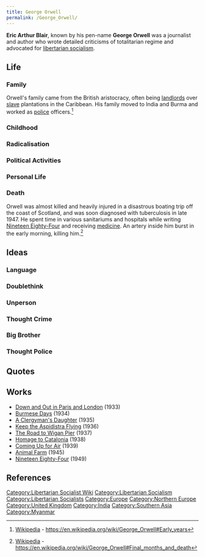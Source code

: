 ```yaml
---
title: George Orwell
permalink: /George_Orwell/
---
```


**Eric Arthur Blair**, known by his pen-name **George Orwell** was a
journalist and author who wrote detailed criticisms of totalitarian
regime and advocated for [libertarian
socialism](Libertarian_Socialism.md "wikilink").

## Life

### Family

Orwell's family came from the British aristocracy, often being
[landlords](Landlord.md "wikilink") over [slave](Slavery.md "wikilink")
plantations in the Caribbean. His family moved to India and Burma and
worked as [police](police.md "wikilink") officers.[^1]

### Childhood

### Radicalisation

### Political Activities

### Personal Life

### Death

Orwell was almost killed and heavily injured in a disastrous boating
trip off the coast of Scotland, and was soon diagnosed with tuberculosis
in late 1947. He spent time in various sanitariums and hospitals while
writing [Nineteen Eighty-Four](Nineteen_Eighty-Four.md "wikilink") and
receiving [medicine](Healthcare.md "wikilink"). An artery inside him burst
in the early morning, killing him.[^2]

## Ideas

### Language

### Doublethink

### Unperson

### Thought Crime

### Big Brother

### Thought Police

###

## Quotes

## Works

- [Down and Out in Paris and
  London](Down_and_Out_in_Paris_and_London.md "wikilink") (1933)
- [Burmese Days](Burmese_Days.md "wikilink") (1934)
- [A Clergyman's Daughter](A_Clergyman's_Daughter.md "wikilink") (1935)
- [Keep the Aspidistra Flying](Keep_the_Aspidistra_Flying.md "wikilink")
  (1936)
- [The Road to Wigan Pier](The_Road_to_Wigan_Pier.md "wikilink") (1937)
- [Homage to Catalonia](Homage_to_Catalonia.md "wikilink") (1938)
- [Coming Up for Air](Coming_Up_for_Air.md "wikilink") (1939)
- [Animal Farm](Animal_Farm.md "wikilink") (1945)
- [Nineteen Eighty-Four](Nineteen_Eighty-Four.md "wikilink") (1949)

## References

<references />

[Category:Libertarian Socialist
Wiki](Category:Libertarian_Socialist_Wiki.md "wikilink")
[Category:Libertarian
Socialism](Category:Libertarian_Socialism.md "wikilink")
[Category:Libertarian
Socialists](Category:Libertarian_Socialists.md "wikilink")
[Category:Europe](Category:Europe.md "wikilink") [Category:Northern
Europe](Category:Northern_Europe.md "wikilink") [Category:United
Kingdom](Category:United_Kingdom.md "wikilink")
[Category:India](Category:India.md "wikilink") [Category:Southern
Asia](Category:Southern_Asia.md "wikilink")
[Category:Myanmar](Category:Myanmar.md "wikilink")

[^1]: [Wikipedia](Wikipedia.md "wikilink") -
    <https://en.wikipedia.org/wiki/George_Orwell#Early_years>

[^2]: [Wikipedia](Wikipedia.md "wikilink") -
    <https://en.wikipedia.org/wiki/George_Orwell#Final_months_and_death>